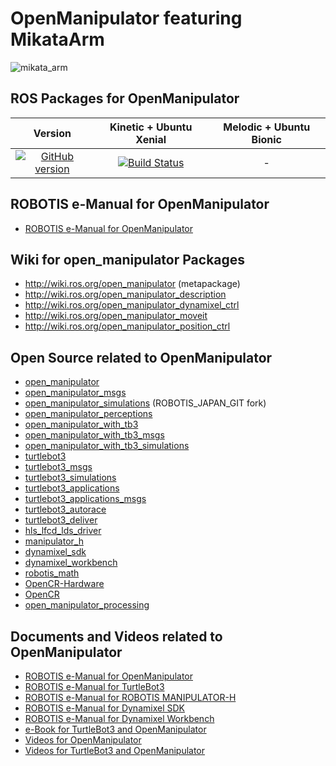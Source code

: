 # OpenManipulator featuring MikataArm
![mikata_arm](https://user-images.githubusercontent.com/20625381/49922788-0cccef80-fef5-11e8-8fa9-c05db0a9ceb6.png)

## ROS Packages for OpenManipulator
|Version|Kinetic + Ubuntu Xenial|Melodic + Ubuntu Bionic|
|:---:|:---:|:---:|
|[![GitHub version](https://badge.fury.io/gh/ROBOTIS-GIT%2Fopen_manipulator.svg)](https://badge.fury.io/gh/ROBOTIS-GIT%2Fopen_manipulator)|[![Build Status](https://travis-ci.org/ROBOTIS-GIT/open_manipulator.svg?branch=kinetic-devel)](https://travis-ci.org/ROBOTIS-GIT/open_manipulator)|-|

## ROBOTIS e-Manual for OpenManipulator
- [ROBOTIS e-Manual for OpenManipulator](http://emanual.robotis.com/docs/en/platform/openmanipulator/)

## Wiki for open_manipulator Packages
- http://wiki.ros.org/open_manipulator (metapackage)
- http://wiki.ros.org/open_manipulator_description
- http://wiki.ros.org/open_manipulator_dynamixel_ctrl
- http://wiki.ros.org/open_manipulator_moveit
- http://wiki.ros.org/open_manipulator_position_ctrl

## Open Source related to OpenManipulator
- [open_manipulator](https://github.com/ROBOTIS-GIT/open_manipulator)
- [open_manipulator_msgs](https://github.com/ROBOTIS-GIT/open_manipulator_msgs)
- [open_manipulator_simulations](https://github.com/ROBOTIS-JAPAN-GIT/open_manipulator_simulations) (ROBOTIS_JAPAN_GIT fork)
- [open_manipulator_perceptions](https://github.com/ROBOTIS-GIT/open_manipulator_perceptions)
- [open_manipulator_with_tb3](https://github.com/ROBOTIS-GIT/open_manipulator_with_tb3)
- [open_manipulator_with_tb3_msgs](https://github.com/ROBOTIS-GIT/open_manipulator_with_tb3_msgs)
- [open_manipulator_with_tb3_simulations](https://github.com/ROBOTIS-GIT/open_manipulator_with_tb3_simulations)
- [turtlebot3](https://github.com/ROBOTIS-GIT/turtlebot3)
- [turtlebot3_msgs](https://github.com/ROBOTIS-GIT/turtlebot3_msgs)
- [turtlebot3_simulations](https://github.com/ROBOTIS-GIT/turtlebot3_simulations)
- [turtlebot3_applications](https://github.com/ROBOTIS-GIT/turtlebot3_applications)
- [turtlebot3_applications_msgs](https://github.com/ROBOTIS-GIT/turtlebot3_applications_msgs)
- [turtlebot3_autorace](https://github.com/ROBOTIS-GIT/turtlebot3_autorace)
- [turtlebot3_deliver](https://github.com/ROBOTIS-GIT/turtlebot3_deliver)
- [hls_lfcd_lds_driver](https://github.com/ROBOTIS-GIT/hls_lfcd_lds_driver)
- [manipulator_h](https://github.com/ROBOTIS-GIT/ROBOTIS-MANIPULATOR-H)
- [dynamixel_sdk](https://github.com/ROBOTIS-GIT/DynamixelSDK)
- [dynamixel_workbench](https://github.com/ROBOTIS-GIT/dynamixel-workbench)
- [robotis_math](https://github.com/ROBOTIS-GIT/ROBOTIS-Math)
- [OpenCR-Hardware](https://github.com/ROBOTIS-GIT/OpenCR-Hardware)
- [OpenCR](https://github.com/ROBOTIS-GIT/OpenCR)
- [open_manipulator_processing](https://github.com/ROBOTIS-GIT/open_manipulator_processing)


## Documents and Videos related to OpenManipulator
- [ROBOTIS e-Manual for OpenManipulator](http://emanual.robotis.com/docs/en/platform/openmanipulator/)
- [ROBOTIS e-Manual for TurtleBot3](http://turtlebot3.robotis.com/)
- [ROBOTIS e-Manual for ROBOTIS MANIPULATOR-H](http://emanual.robotis.com/docs/en/platform/manipulator_h/introduction/)
- [ROBOTIS e-Manual for Dynamixel SDK](http://emanual.robotis.com/docs/en/software/dynamixel/dynamixel_sdk/overview/)
- [ROBOTIS e-Manual for Dynamixel Workbench](http://emanual.robotis.com/docs/en/software/dynamixel/dynamixel_workbench/)
- [e-Book for TurtleBot3 and OpenManipulator](https://community.robotsource.org/t/download-the-ros-robot-programming-book-for-free/51/)
- [Videos for OpenManipulator](https://www.youtube.com/playlist?list=PLRG6WP3c31_WpEsB6_Rdt3KhiopXQlUkb)
- [Videos for TurtleBot3 and OpenManipulator](https://www.youtube.com/playlist?list=PLRG6WP3c31_XI3wlvHlx2Mp8BYqgqDURU)
